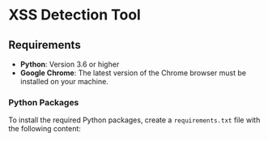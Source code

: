 # XSS Detection Tool

## Requirements

- **Python**: Version 3.6 or higher
- **Google Chrome**: The latest version of the Chrome browser must be installed on your machine.

### Python Packages

To install the required Python packages, create a `requirements.txt` file with the following content:
